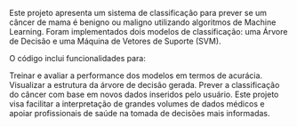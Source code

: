 Este projeto apresenta um sistema de classificação para prever se um câncer de mama é benigno ou maligno utilizando algoritmos de Machine Learning. Foram implementados dois modelos de classificação: uma Árvore de Decisão e uma Máquina de Vetores de Suporte (SVM).

O código inclui funcionalidades para:

Treinar e avaliar a performance dos modelos em termos de acurácia.
Visualizar a estrutura da árvore de decisão gerada.
Prever a classificação do câncer com base em novos dados inseridos pelo usuário.
Este projeto visa facilitar a interpretação de grandes volumes de dados médicos e apoiar profissionais de saúde na tomada de decisões mais informadas.

